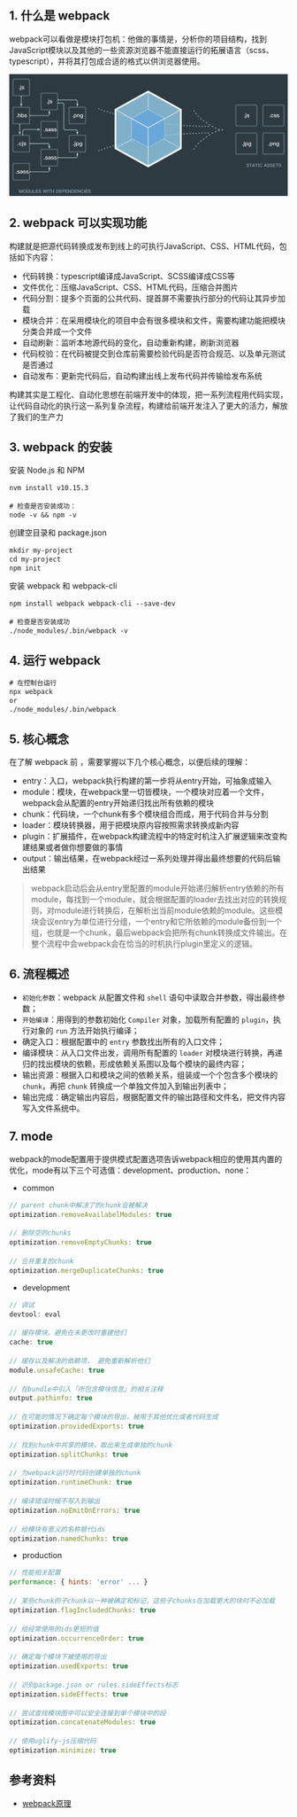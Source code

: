 ## 1. 什么是 webpack

webpack可以看做是模块打包机：他做的事情是，分析你的项目结构，找到JavaScript模块以及其他的一些资源浏览器不能直接运行的拓展语言（scss、typescript），并将其打包成合适的格式以供浏览器使用。

![](./resource/1.png)

## 2. webpack 可以实现功能

构建就是把源代码转换成发布到线上的可执行JavaScript、CSS、HTML代码，包括如下内容：

- 代码转换：typescript编译成JavaScript、SCSS编译成CSS等
- 文件优化：压缩JavaScript、CSS、HTML代码，压缩合并图片
- 代码分割：提多个页面的公共代码、提首屏不需要执行部分的代码让其异步加载
- 模块合并：在采用模块化的项目中会有很多模块和文件，需要构建功能把模块分类合并成一个文件
- 自动刷新：监听本地源代码的变化，自动重新构建，刷新浏览器
- 代码校验：在代码被提交到仓库前需要检验代码是否符合规范、以及单元测试是否通过
- 自动发布：更新完代码后，自动构建出线上发布代码并传输给发布系统

构建其实是工程化、自动化思想在前端开发中的体现，把一系列流程用代码实现，让代码自动化的执行这一系列复杂流程，构建给前端开发注入了更大的活力，解放了我们的生产力

## 3. webpack 的安装

安装 Node.js 和 NPM

```shell
nvm install v10.15.3

# 检查是否安装成功：
node -v && npm -v
```

创建空目录和 package.json

```shell
mkdir my-project
cd my-project
npm init
```

安装 webpack 和 webpack-cli
```shell
npm install webpack webpack-cli --save-dev

# 检查是否安装成功
./node_modules/.bin/webpack -v
```

## 4. 运行 webpack

```shell
# 在控制台运行
npx webpack
or
./node_modules/.bin/webpack
```

## 5. 核心概念

在了解 webpack 前 ，需要掌握以下几个核心概念，以便后续的理解：

- entry：入口，webpack执行构建的第一步将从entry开始，可抽象成输入
- module：模块，在webpack里一切皆模块，一个模块对应着一个文件，webpack会从配置的entry开始递归找出所有依赖的模块
- chunk：代码块，一个chunk有多个模块组合而成，用于代码合并与分割
- loader：模块转换器，用于把模块原内容按照需求转换成新内容
- plugin：扩展插件，在webpack构建流程中的特定时机注入扩展逻辑来改变构建结果或者做你想要做的事情
- output：输出结果，在webpack经过一系列处理并得出最终想要的代码后输出结果

> webpack启动后会从entry里配置的module开始递归解析entry依赖的所有module，每找到一个module，就会根据配置的loader去找出对应的转换规则，对module进行转换后，在解析出当前module依赖的module。这些模块会议entry为单位进行分组，一个entry和它所依赖的module备份到一个组，也就是一个chunk，最后webpack会把所有chunk转换成文件输出。在整个流程中会webpack会在恰当的时机执行plugin里定义的逻辑。

## 6. 流程概述

* `初始化参数`：webpack 从配置文件和 `shell` 语句中读取合并参数，得出最终参数；
* `开始编译`：用得到的参数初始化 `Compiler` 对象，加载所有配置的 `plugin`，执行对象的 `run` 方法开始执行编译；
* 确定入口：根据配置中的 `entry` 参数找出所有的入口文件；
* 编译模块：从入口文件出发，调用所有配置的 `loader` 对模块进行转换，再递归的找出模块的依赖，形成依赖关系图以及每个模块的最终内容；
* 输出资源：根据入口和模块之间的依赖关系，组装成一个个包含多个模块的 `chunk`，再把 `chunk` 转换成一个单独文件加入到输出列表中；
* 输出完成：确定输出内容后，根据配置文件的输出路径和文件名，把文件内容写入文件系统中。

## 7. mode

webpack的mode配置用于提供模式配置选项告诉webpack相应的使用其内置的优化，mode有以下三个可选值：development、production、none：

- common

```JavaScript
// parent chunk中解决了的chunk会被解决
optimization.removeAvailabelModules: true

// 删除空的chunks
optimization.removeEmptyChunks: true

// 合并重复的chunk
optimization.mergeDuplicateChunks: true
```

- development

```JavaScript
// 调试
devtool: eval

// 缓存模块，避免在未更改时重建他们
cache: true

// 缓存以及解决的依赖项， 避免重新解析他们
module.unsafeCache: true

// 在bundle中引入「所包含模块信息」的相关注释
output.pathinfo: true

// 在可能的情况下确定每个模块的导出，被用于其他优化或者代码生成
optimization.providedExports: true

// 找到chunk中共享的模块，取出来生成单独的chunk
optimization.splitChunks: true

// 为webpack运行时代码创建单独的chunk
optimization.runtimeChunk: true

// 编译错误时候不写入到输出
optimization.noEmitOnErrors: true

// 给模块有意义的名称替代ids
optimization.namedChunks: true
```

- production

```JavaScript
// 性能相关配置
performance: { hints: 'error' ... }

// 某些chunk的子chunk以一种被确定和标记，这些子chunks在加载更大的块时不必加载
optimization.flagIncludedChunks: true

// 给经常使用的ids更短的值
optimization.occurrenceOrder: true

// 确定每个模块下被使用的导出
optimization.usedExports: true

// 识别package.json or rules.sideEffects标志
optimization.sideEffects: true

// 尝试查找模块图中可以安全连接到单个模块中的段
optimization.concatenateModules: true

// 使用uglify-js压缩代码
optimization.minimize: true
```

## 参考资料

* [webpack原理](https://segmentfault.com/a/1190000015088834)